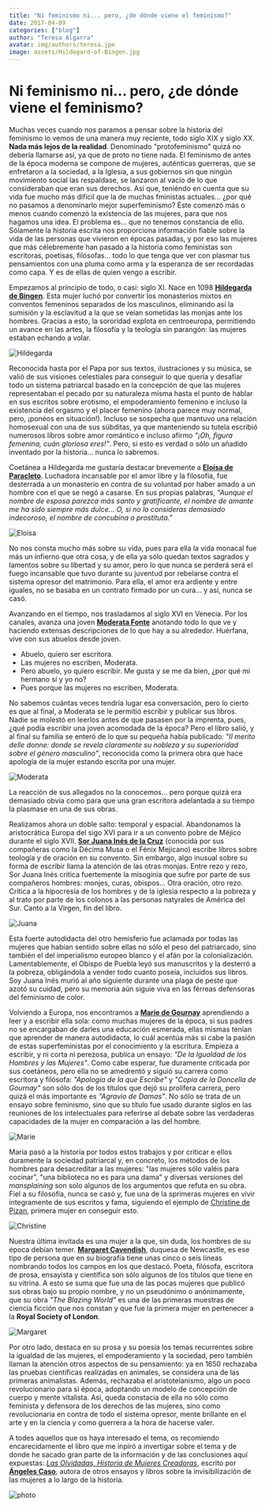 ```yaml
---
title: "Ni feminismo ni... pero, ¿de dónde viene el feminismo?"
date: 2017-04-09
categories: ["blog"]
author: "Teresa Algarra"
avatar: img/authors/teresa.jpe
image: assets/Hildegard-of-Bingen.jpg
---
```


# Ni feminismo ni... pero, ¿de dónde viene el feminismo?

Muchas veces cuando nos paramos a pensar sobre la historia del feminismo lo vemos de una manera muy reciente, todo siglo XIX y siglo XX. **Nada más lejos de la realidad**.
Denominado "protofeminismo" quizá no debería llamarse así, ya que de proto no tiene nada. El feminismo de antes de la época moderna se compone de mujeres, auténticas guerreras, que se enfretaron a la sociedad, a la Iglesia, a sus gobiernos sin que ningún movimiento social las respaldase, se lanzaron al vacío de lo que consideraban que eran sus derechos. Así que, teniéndo en cuenta que su vida fue mucho más difícil que la de muchas fministas actuales... ¿por qué no pasamos a denominarlo mejor superfeminismo? Éste comenzó más o menos cuando comenzó la existencia de las mujeres, para que nos hagamos una idea. El problema es... que no tenemos constancia de ello. Sólamente la historia escrita nos proporciona información fiable sobre la vida de las personas que vivieron en épocas pasadas, y por eso las mujeres que más célebremente han pasado a la historia como feministas son escritoras, poetisas, filósofas... todo lo que tenga que ver con plasmar tus pensamientos con una pluma como arma y la esperanza de ser recordadas como capa. Y es de ellas de quien vengo a escribir.

Empezamos al principio de todo, o casi: siglo XI. Nace en 1098 [**Hildegarda de Bingen**](https://es.wikipedia.org/wiki/Hildegarda_de_Bingen). Esta mujer luchó por convertir los monasterios mixtos en conventos femeninos separados de los masculinos, eliminando así la sumisión y la esclavitud a la que se veían sometidas las monjas ante los hombres. Gracias a esto, la sororidad explota en centroeuropa, permitiendo un avance en las artes, la filosofía y la teología sin parangón: las mujeres estaban echando a volar.


![Hildegarda](https://upload.wikimedia.org/wikipedia/commons/thumb/b/ba/Hildegard_von_Bingen.jpg/220px-Hildegard_von_Bingen.jpg)

Reconocida hasta por el Papa por sus textos, ilustraciones y su música, se valió de sus visiones celestiales para conseguir lo que quería y desafiar todo un sistema patriarcal basado en la concepción de que las mujeres representaban el pecado por su naturaleza misma hasta el punto de hablar en sus escritos sobre erotismo, el empoderamiento femenino e incluso la existencia del orgasmo y el placer femenino (ahora parece muy normal, pero, ¡ponéos en situación!). Incluso se sospecha que mantuvo una relación homosexual con una de sus súbditas, ya que manteniendo su tutela escribió numerosos libros sobre amor romántico e incluso afirmo _"¡Oh, figura femenina, cuán gloriosa eres!"_. Pero, si esto es verdad o sólo un añadido inventado por la historia... nunca lo sabremos.

Coetánea a Hildegarda me gustaría destacar brevemente a [**Eloísa de Paracleto**](https://en.wikipedia.org/wiki/H%C3%A9lo%C3%AFse). Luchadora incansable por el amor libre y la filosofía, fue desterrada a un monasterio en contra de su voluntad por haber amado a un hombre con el que se negó a casarse. En sus propias palabras, _"Aunque el nombre de esposa parezca más santo y gratificante, el nombre de amante me ha sido siempre más dulce... O, si no lo consideras demasiado indecoroso, el nombre de concubina o prostituta."_

![Eloisa](https://upload.wikimedia.org/wikipedia/commons/thumb/8/82/Abelard_and_Heloise.jpeg/220px-Abelard_and_Heloise.jpeg)

No nos consta mucho más sobre su vida, pues para ella la vida monacal fue más un infierno que otra cosa, y de ella ya sólo quedan textos sagrados y lamentos sobre su libertad y su amor, pero lo que nunca se perderá será el fuego incansable que tuvo durante su juventud por rebelarse contra el sistema opresor del matrimonio. Para ella, el amor era ardiente y entre iguales, no se basaba en un contrato firmado por un cura... y así, nunca se casó.

Avanzando en el tiempo, nos trasladamos al siglo XVI en Venecia. Por los canales, avanza una joven [**Moderata Fonte**](https://es.wikipedia.org/wiki/Moderata_Fonte) anotando todo lo que ve y haciendo extensas descripciones de lo que hay a su alrededor. Huérfana, vive con sus abuelos desde joven.

- Abuelo, quiero ser escritora.
- Las mujeres no escriben, Moderata.
- Pero abuelo, yo quiero escribir. Me gusta y se me da bien, ¿por qué mi hermano sí y yo no?
- Pues porque las mujeres no escriben, Moderata.

No sabemos cuántas veces tendría lugar esa conversación, pero lo cierto es que al final, a Moderata se le permitió escribir y publicar sus libros. Nadie se molestó en leerlos antes de que pasasen por la imprenta, pues, ¿qué podía escribir una joven acomodada de la época? Pero el libro salió, y al final su familia se enteró de lo que su pequeña había publicado: _"Il merito delle donne: donde se revela claramente su nobleza y su superioridad sobre el género masculino"_, reconocida como la primera obra que hace apología de la mujer estando escrita por una mujer.

![Moderata](https://upload.wikimedia.org/wikipedia/commons/thumb/c/c5/Moderata_Fonte.png/220px-Moderata_Fonte.png)

La reacción de sus allegados no la conocemos... pero porque quizá era demasiado obvia como para que una gran escritora adelantada a su tiempo la plasmase en una de sus obras.

Realizamos ahora un doble salto: temporal y espacial. Abandonamos la aristocrática Europa del sigo XVI para ir a un convento pobre de Méjico durante el siglo XVII. [**Sor Juana Inés de la Cruz**](https://es.wikipedia.org/wiki/Sor_Juana_In%C3%A9s_de_la_Cruz) (conocida por sus compañeras como la Décima Musa o el Fénix Mejicano) escribe libros sobre teología y de oración en su convento. Sin embargo, algo inusual sobre su forma de escribir llama la atención de las otras monjas. Entre rezo y rezo, Sor Juana Inés critica fuertemente la misoginia que sufre por parte de sus compañeros hombres: monjes, curas, obispos... Otra oración, otro rezo. Crítica a la hipocresía de los hombres y de la iglesia respecto a la pobreza y al trato por parte de los colonos a las personas natyrales de América del Sur. Canto a la Virgen, fin del libro.

![Juana](https://upload.wikimedia.org/wikipedia/commons/thumb/1/1d/Sor_Juana_by_Miguel_Cabrera.png/200px-Sor_Juana_by_Miguel_Cabrera.png)

Esta fuerte autodidacta del otro hemisferio fue aclamada por todas las mujeres que habían sentido sobre ellas no sólo el peso del patriarcado, sino también el del imperialismo europeo blanco y el afán por la colonialización. Lamentablemente, el Obispo de Puebla leyó sus manuscritos y la desterró a la pobreza, obligándola a vender todo cuanto poseía, incluidos sus libros. Soy Juana Inés murió al año siguiente durante una plaga de peste que azotó su cuidad, pero su memoria aún siguie viva en las férreas defensoras del feminismo de color.

Volviendo a Europa, nos encontramos a [**Marie de Gournay**](https://es.wikipedia.org/wiki/Marie_de_Gournay) aprendiendo a leer y a escribir ella sola: como muchas mujeres de la época, si sus padres no se encargaban de darles una educación esmerada, ellas mismas tenían que aprender de manera autodidacta, lo cuál acentúa más si cabe la pasión de estas superfeministas por el conocimiento y la escritura. Empieza a escribir, y ni corta ni perezosa, publica un ensayo: _"De la Igualdad de los Hombres y las Mujeres"_. Como cabe esperar, fue duramente criticada por sus coetáneos, pero ella no se amedrentó y siguió su carrera como escritora y filósofa: _"Apología de la que Escribe"_ y _"Copia de la Doncella de Gournay"_ son sólo dos de los títulos que dejó su prolífera carrera, pero quizá el más importante es _"Agravio de Damas"_. No sólo se trata de un ensayo sobre feminismo, sino que su título fue usado durante siglos en las reuniones de los intelectuales para referirse al debate sobre las verdaderas capacidades de la mujer en comparación a las del hombre.

![Marie](https://upload.wikimedia.org/wikipedia/commons/thumb/d/d2/Marie_de_gournay.jpg/220px-Marie_de_gournay.jpg)

Maria pasó a la historia por todos estos trabajos y por criticar e ellos duramente la sociedad patriarcal y, en concreto, los métodos de los hombres para desacreditar a las mujeres: "las mujeres sólo valéis para cocinar", "una biblioteca no es para una dama" y diversas versiones del _mansplaining_ son solo algunos de los argumentos que refuta en su obra. Fiel a su filosofía, nunca se casó y, fue una de la sprimeras mujeres en vivir íntegramente de sus escritos y fama, siguiendo el ejemplo de [Christine de Pizan](https://es.wikipedia.org/wiki/Christine_de_Pizan), primera mujer en conseguir esto.

![Christine](https://upload.wikimedia.org/wikipedia/commons/thumb/a/a6/Christine_de_Pisan_-_cathedra.jpg/300px-Christine_de_Pisan_-_cathedra.jpg)

Nuestra última invitada es una mujer a la que, sin duda, los hombres de su época debían temer. [**Margaret Cavendish**](https://es.wikipedia.org/wiki/Margaret_Cavendish), duquesa de Newcastle, es ese tipo de persona que en su biografía tiene unas cinco o seis líneas nombrando todos los campos en los que destacó. Poeta, filósofa, escritora de prosa, ensayista y científica son sólo algunos de los títulos que tiene en su vitrina. A esto se suma que fue una de las pocas mujeres que publicó sus obras bajo su propio nombre, y no un pseudónimo o anónimamente, que su obra _"The Blazing World"_ es una de las primeras muestras de ciencia ficción que nos constan y que fue la primera mujer en pertenecer a la **Royal Society of London**.

![Margaret](https://upload.wikimedia.org/wikipedia/en/7/7c/Margbig.jpg)

Por otro lado, destaca en su prosa y su poesía los temas recurrentes sobre la igualdad de las mujeres, el empoderamiento y la sociedad, pero también llaman la atención otros aspectos de su pensamiento: ya en 1650 rechazaba las pruebas científicas realizadas en animales, se considera una de las primeras animalistas. Además, rechazaba el aristotelanismo, algo un poco revolucionario para si época, adoptando un modelo de concepción de cuerpo y mente vitalista. Así, queda constacia de ella no sólo como feminista y defensora de los derechos de las mujeres, sino como revolucionaria en contra de todo el sistema opresor, mente brillante en el arte y en la ciencia y como guerrera a la hora de hacerse valer.

A todes aquellos que os haya interesado el tema, os recomiendo encarecidamente el libro que me inpiró a invertigar sobre el tema y de donde he sacado gran parte de la información y de las conclusiones aquí expuestas: [_Las Olvidadas, Historia de Mujeres Creadoras_](https://www.amazon.com/Las-Olvidadas-historia-mujeres-creadoras/dp/8408061070), escrito por [**Ángeles Caso**](https://es.wikipedia.org/wiki/%C3%81ngeles_Caso), autora de otros ensayos y libros sobre la invisibilización de las mujeres a lo largo de la historia.

![photo](http://porelpanyporlasrosas.weebly.com/uploads/1/1/8/1/11810035/4756650.jpg?279)
